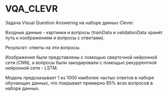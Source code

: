 # VQA_CLEVR
 
Задача Visual Question Answering на наборе данных Clever.

Входные данные - картинки и вопросы (trainData и validationData хранят путь к изображениям и вопросы с ответами).

Результат: ответы на эти вопросы.

Изображения были представлены с помощью сверточной нейронной сети (CNN), а вопросы были закодировали с помощью рекуррентной нейронной сети - LSTM.

Модель предсказывает 1 из 1000 наиболее частых ответов в наборе обучающих данных, что покрывает примерно 85% всех вопросов в наборе данных.
